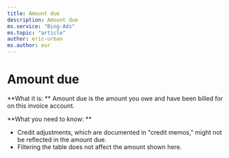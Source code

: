 ```yaml
---
title: Amount due
description: Amount due
ms.service: "Bing-Ads"
ms.topic: "article"
author: eric-urban
ms.author: eur
---
```


# Amount due

**What it is: **    Amount due is the amount you owe and have been billed for on this invoice account.

**What you need to know: **
- Credit adjustments, which are documented in "credit memos," might not be reflected in the amount due.
- Filtering the table does not affect the amount shown here.


